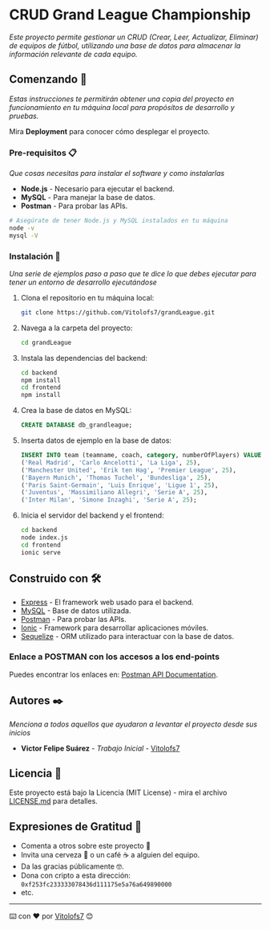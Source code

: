 # CRUD Grand League Championship

_Este proyecto permite gestionar un CRUD (Crear, Leer, Actualizar, Eliminar) de equipos de fútbol, utilizando una base de datos para almacenar la información relevante de cada equipo._

## Comenzando 🚀

_Estas instrucciones te permitirán obtener una copia del proyecto en funcionamiento en tu máquina local para propósitos de desarrollo y pruebas._

Mira **Deployment** para conocer cómo desplegar el proyecto.

### Pre-requisitos 📋

_Que cosas necesitas para instalar el software y como instalarlas_

- **Node.js** - Necesario para ejecutar el backend.
- **MySQL** - Para manejar la base de datos.
- **Postman** - Para probar las APIs.

```bash
# Asegúrate de tener Node.js y MySQL instalados en tu máquina
node -v
mysql -V
```

### Instalación 🔧

_Una serie de ejemplos paso a paso que te dice lo que debes ejecutar para tener un entorno de desarrollo ejecutándose_

1. Clona el repositorio en tu máquina local:

   ```bash
   git clone https://github.com/Vitolofs7/grandLeague.git
   ```

2. Navega a la carpeta del proyecto:

   ```bash
   cd grandLeague
   ```

3. Instala las dependencias del backend:

   ```bash
   cd backend
   npm install
   cd frontend
   npm install
   ```

4. Crea la base de datos en MySQL:

   ```sql
   CREATE DATABASE db_grandleague;
   ```

5. Inserta datos de ejemplo en la base de datos:

   ```sql
   INSERT INTO team (teamname, coach, category, numberOfPlayers) VALUES 
   ('Real Madrid', 'Carlo Ancelotti', 'La Liga', 25),
   ('Manchester United', 'Erik ten Hag', 'Premier League', 25),
   ('Bayern Munich', 'Thomas Tuchel', 'Bundesliga', 25), 
   ('Paris Saint-Germain', 'Luis Enrique', 'Ligue 1', 25),
   ('Juventus', 'Massimiliano Allegri', 'Serie A', 25),
   ('Inter Milan', 'Simone Inzaghi', 'Serie A', 25);
   ```

6. Inicia el servidor del backend y el frontend:

   ```bash
   cd backend
   node index.js
   cd frontend
   ionic serve
   ```

## Construido con 🛠️

* [Express](https://expressjs.com/) - El framework web usado para el backend.
* [MySQL](https://www.mysql.com/) - Base de datos utilizada.
* [Postman](https://www.postman.com/) - Para probar las APIs.
* [Ionic](https://ionicframework.com/) - Framework para desarrollar aplicaciones móviles.
* [Sequelize](https://sequelize.org/) - ORM utilizado para interactuar con la base de datos.

### Enlace a POSTMAN con los accesos a los end-points

Puedes encontrar los enlaces en: [Postman API Documentation](https://documenter.getpostman.com/view/38432313/2sAXxLCaB4).

## Autores ✒️

_Menciona a todos aquellos que ayudaron a levantar el proyecto desde sus inicios_

* **Victor Felipe Suárez** - *Trabajo Inicial* - [Vitolofs7](https://github.com/Vitolofs7)

## Licencia 📄

Este proyecto está bajo la Licencia (MIT License) - mira el archivo [LICENSE.md](LICENSE.md) para detalles.

## Expresiones de Gratitud 🎁

* Comenta a otros sobre este proyecto 📢
* Invita una cerveza 🍺 o un café ☕ a alguien del equipo. 
* Da las gracias públicamente 🤓.
* Dona con cripto a esta dirección: `0xf253fc233333078436d111175e5a76a649890000`
* etc.

---
⌨️ con ❤️ por [Vitolofs7](https://github.com/Vitolofs7) 😊
